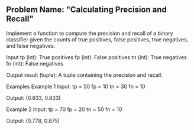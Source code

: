## Problem Name: "Calculating Precision and Recall"

Implement a function to compute the precision and recall of a binary classifier given the counts of true positives, false positives, true negatives, and false negatives.

Input
tp (int): True positives
fp (int): False positives
tn (int): True negatives
fn (int): False negatives

Output
result (tuple): A tuple containing the precision and recall.

Examples
Example 1
Input:
tp = 50
fp = 10
tn = 30
fn = 10

Output:
(0.833, 0.833)

Example 2
Input:
tp = 70
fp = 20
tn = 50
fn = 10

Output:
(0.778, 0.875)


